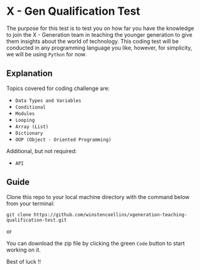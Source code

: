 # X - Gen Qualification Test
The purpose for this test is to test you on how far you have the knowledge to join the X - Generation team in teaching the younger generation to give them insights about the world of technology. This coding test will be conducted in any programming language you like, however, for simplicity, we will be using `Python` for now.

## Explanation
Topics covered for coding challenge are:
- `Data Types and Variables`
- `Conditional`
- `Modules`
- `Looping`
- `Array (List)`
- `Dictionary`
- `OOP (Object - Oriented Programming)`

Additional, but not required:
- `API`

## Guide
Clone this repo to your local machine directory with the command below from your terminal:
```shell
git clone https://github.com/winstencoellins/xgeneration-teaching-qualification-test.git
```
or

You can download the zip file by clicking the green `Code` button to start working on it.

Best of luck !!
